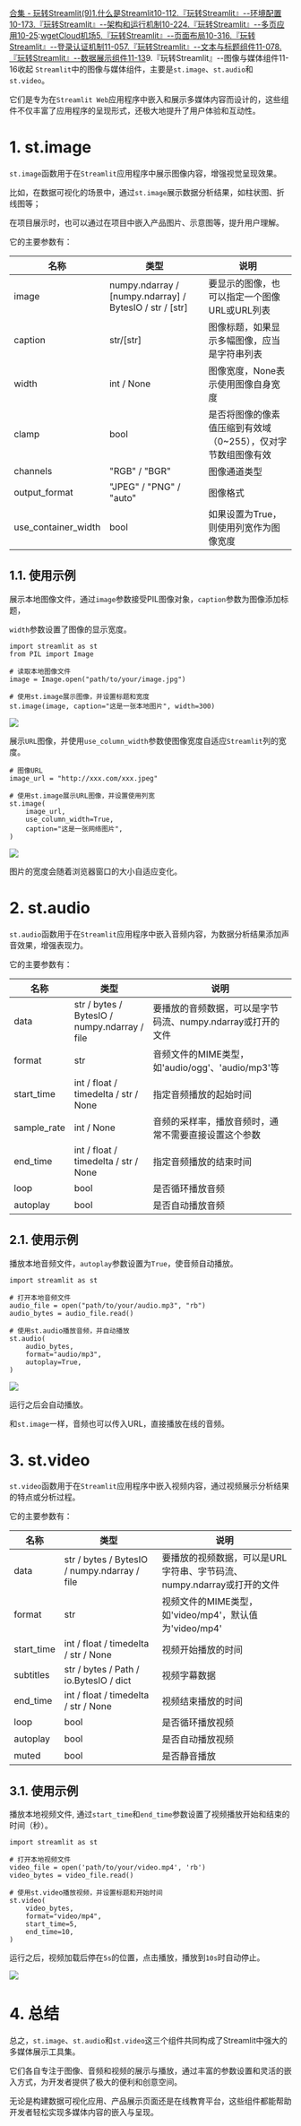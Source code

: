 [合集 \- 玩转Streamlit(9\)](https://github.com)[1\.什么是Streamlit10\-11](https://github.com/wang_yb/p/18458062)[2\.『玩转Streamlit』\-\-环境配置10\-17](https://github.com/wang_yb/p/18471660)[3\.『玩转Streamlit』\-\-架构和运行机制10\-22](https://github.com/wang_yb/p/18492213)[4\.『玩转Streamlit』\-\-多页应用10\-25](https://github.com/wang_yb/p/18502232):[wgetCloud机场](https://tabijibiyori.org)[5\.『玩转Streamlit』\-\-页面布局10\-31](https://github.com/wang_yb/p/18516928)[6\.『玩转Streamlit』\-\-登录认证机制11\-05](https://github.com/wang_yb/p/18527320)[7\.『玩转Streamlit』\-\-文本与标题组件11\-07](https://github.com/wang_yb/p/18531821)[8\.『玩转Streamlit』\-\-数据展示组件11\-13](https://github.com/wang_yb/p/18543687)9\.『玩转Streamlit』\-\-图像与媒体组件11\-16收起
`Streamlit`中的图像与媒体组件，主要是`st.image`、`st.audio`和`st.video`。


它们是专为在`Streamlit Web`应用程序中嵌入和展示多媒体内容而设计的，这些组件不仅丰富了应用程序的呈现形式，还极大地提升了用户体验和互动性。


# 1\. st.image


`st.image`函数用于在`Streamlit`应用程序中展示图像内容，增强视觉呈现效果。


比如，在数据可视化的场景中，通过`st.image`展示数据分析结果，如柱状图、折线图等；


在项目展示时，也可以通过在项目中嵌入产品图片、示意图等，提升用户理解。


它的主要参数有：




| **名称** | **类型** | **说明** |
| --- | --- | --- |
| image | numpy.ndarray / \[numpy.ndarray] / BytesIO / str / \[str] | 要显示的图像，也可以指定一个图像URL或URL列表 |
| caption | str/\[str] | 图像标题，如果显示多幅图像，应当是字符串列表 |
| width | int / None | 图像宽度，None表示使用图像自身宽度 |
| clamp | bool | 是否将图像的像素值压缩到有效域（0\~255），仅对字节数组图像有效 |
| channels | "RGB" / "BGR" | 图像通道类型 |
| output\_format | "JPEG" / "PNG" / "auto" | 图像格式 |
| use\_container\_width | bool | 如果设置为True，则使用列宽作为图像宽度 |


## 1\.1\. 使用示例


展示本地图像文件，通过`image`参数接受PIL图像对象，`caption`参数为图像添加标题，


`width`参数设置了图像的显示宽度。



```
import streamlit as st
from PIL import Image

# 读取本地图像文件
image = Image.open("path/to/your/image.jpg")

# 使用st.image展示图像，并设置标题和宽度
st.image(image, caption="这是一张本地图片", width=300)

```

![](https://img2024.cnblogs.com/blog/83005/202411/83005-20241116193515472-1673960141.png)


展示`URL`图像，并使用`use_column_width`参数使图像宽度自适应`Streamlit`列的宽度。



```
# 图像URL
image_url = "http://xxx.com/xxx.jpeg"

# 使用st.image展示URL图像，并设置使用列宽
st.image(
    image_url,
    use_column_width=True,
    caption="这是一张网络图片",
)

```

![](https://img2024.cnblogs.com/blog/83005/202411/83005-20241116193515448-473608419.gif)


图片的宽度会随着浏览器窗口的大小自适应变化。


# 2\. st.audio


`st.audio`函数用于在`Streamlit`应用程序中嵌入音频内容，为数据分析结果添加声音效果，增强表现力。


它的主要参数有：




| **名称** | **类型** | **说明** |
| --- | --- | --- |
| data | str / bytes / BytesIO / numpy.ndarray / file | 要播放的音频数据，可以是字节码流、numpy.ndarray或打开的文件 |
| format | str | 音频文件的MIME类型，如'audio/ogg'、'audio/mp3'等 |
| start\_time | int / float / timedelta / str / None | 指定音频播放的起始时间 |
| sample\_rate | int / None | 音频的采样率，播放音频时，通常不需要直接设置这个参数 |
| end\_time | int / float / timedelta / str / None | 指定音频播放的结束时间 |
| loop | bool | 是否循环播放音频 |
| autoplay | bool | 是否自动播放音频 |


## 2\.1\. 使用示例


播放本地音频文件，`autoplay`参数设置为`True`，使音频自动播放。



```
import streamlit as st

# 打开本地音频文件
audio_file = open("path/to/your/audio.mp3", "rb")
audio_bytes = audio_file.read()

# 使用st.audio播放音频，并自动播放
st.audio(
    audio_bytes,
    format="audio/mp3",
    autoplay=True,
)

```

![](https://img2024.cnblogs.com/blog/83005/202411/83005-20241116193515357-1143094667.png)


运行之后会自动播放。


和`st.image`一样，音频也可以传入URL，直接播放在线的音频。


# 3\. st.video


`st.video`函数用于在`Streamlit`应用程序中嵌入视频内容，通过视频展示分析结果的特点或分析过程。


它的主要参数有：




| **名称** | **类型** | **说明** |
| --- | --- | --- |
| data | str / bytes / BytesIO / numpy.ndarray / file | 要播放的视频数据，可以是URL字符串、字节码流、numpy.ndarray或打开的文件 |
| format | str | 视频文件的MIME类型，如'video/mp4'，默认值为'video/mp4' |
| start\_time | int / float / timedelta / str / None | 视频开始播放的时间 |
| subtitles | str / bytes / Path / io.BytesIO / dict | 视频字幕数据 |
| end\_time | int / float / timedelta / str / None | 视频结束播放的时间 |
| loop | bool | 是否循环播放视频 |
| autoplay | bool | 是否自动播放视频 |
| muted | bool | 是否静音播放 |


## 3\.1\. 使用示例


播放本地视频文件, 通过`start_time`和`end_time`参数设置了视频播放开始和结束的时间（秒）。



```
import streamlit as st

# 打开本地视频文件
video_file = open('path/to/your/video.mp4', 'rb')
video_bytes = video_file.read()

# 使用st.video播放视频，并设置标题和开始时间
st.video(
    video_bytes,
    format="video/mp4",
    start_time=5,
    end_time=10,
)

```

运行之后，视频加载后停在`5s`的位置，点击播放，播放到`10s`时自动停止。


![](https://img2024.cnblogs.com/blog/83005/202411/83005-20241116193515452-511804789.gif)


# 4\. 总结


总之，`st.image`、`st.audio`和`st.video`这三个组件共同构成了Streamlit中强大的多媒体展示工具集。


它们各自专注于图像、音频和视频的展示与播放，通过丰富的参数设置和灵活的嵌入方式，为开发者提供了极大的便利和创意空间。


无论是构建数据可视化应用、产品展示页面还是在线教育平台，这些组件都能帮助开发者轻松实现多媒体内容的嵌入与呈现。


